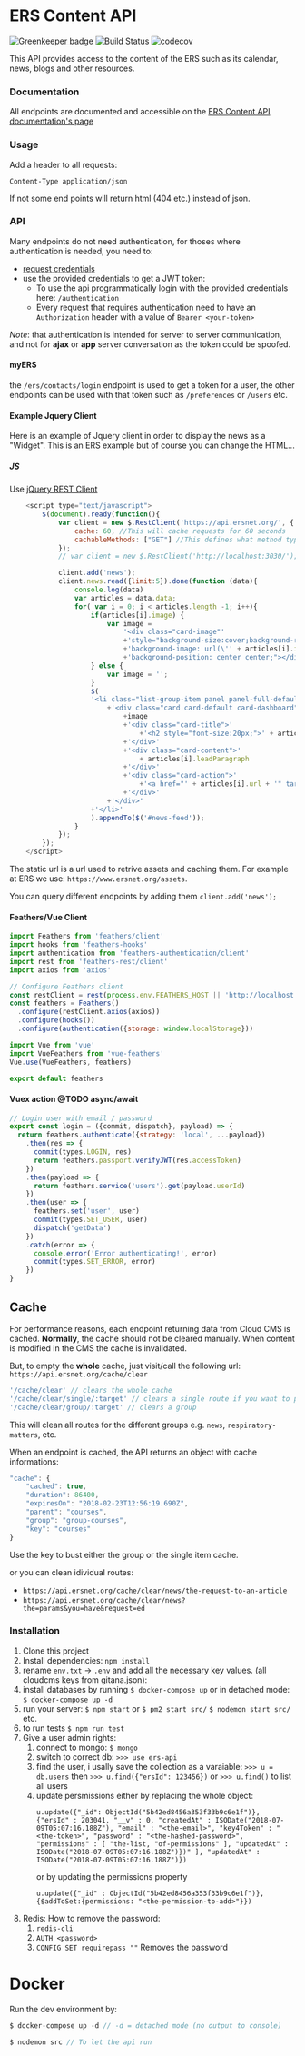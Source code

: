 # ERS Content API

[![Greenkeeper badge](https://badges.greenkeeper.io/EuropeanRespiratorySociety/api-ers.svg)](https://greenkeeper.io/)
[![Build Status](https://travis-ci.org/EuropeanRespiratorySociety/api-ers.svg?branch=master)](https://travis-ci.org/EuropeanRespiratorySociety/api-ers)
[![codecov](https://codecov.io/gh/EuropeanRespiratorySociety/api-ers/branch/master/graph/badge.svg)](https://codecov.io/gh/EuropeanRespiratorySociety/api-ers)

This API provides access to the content of the ERS such as its calendar, news, blogs and other resources.

### Documentation

All endpoints are documented and accessible on the [ERS Content API documentation's page](https://api.ersnet.org/docs)

### Usage

Add a header to all requests:

`Content-Type application/json`

If not some end points will return html (404 etc.) instead of json.

### API
Many endpoints do not need authentication, for thoses where authentication is needed, you need to:

* [request credentials](mailto:webmaster@ersnet.org)
* use the provided credentials to get a JWT token: 
    * To use the api programmatically login with the provided credentials here: `/authentication`
    * Every request that requires authentication need to have an `Authorization` header with a value of `Bearer <your-token>`

_Note_: that authentication is intended for server to server communication, and not for __ajax__ or __app__ server conversation as the token could be spoofed. 

#### myERS
the `/ers/contacts/login` endpoint is used to get a token for a user, the other endpoints can be used with that token such as `/preferences` or `/users` etc. 

#### Example Jquery Client
Here is an example of Jquery client in order to display the news as a "Widget". This is an ERS example but of course you can change the HTML...
##### JS 
Use [jQuery REST Client](https://github.com/jpillora/jquery.rest)

```js
    <script type="text/javascript">
        $(document).ready(function(){
            var client = new $.RestClient('https://api.ersnet.org/', {
                cache: 60, //This will cache requests for 60 seconds
                cachableMethods: ["GET"] //This defines what method types can be cached (this is already set by default)
            });
            // var client = new $.RestClient('http://localhost:3030/');

            client.add('news');
            client.news.read({limit:5}).done(function (data){
                console.log(data)
                var articles = data.data;
                for( var i = 0; i < articles.length -1; i++){
                    if(articles[i].image) {
                        var image = 
                            '<div class="card-image"' 
                            +'style="background-size:cover;background-repeat: no-repeat;height:150px;' 
                            +'background-image: url(\'' + articles[i].image + '\');' 
                            +'background-position: center center;"></div>';
                    } else {
                        var image = '';
                    }
                    $(
                    '<li class="list-group-item panel panel-full-default">'
                        +'<div class="card card-default card-dashboard">'
                            +image
                            +'<div class="card-title">'
                                +'<h2 style="font-size:20px;">' + articles[i].title + '</h2>'
                            +'</div>'                 
                            +'<div class="card-content">'
                                + articles[i].leadParagraph
                            +'</div>'	                
                            +'<div class="card-action">'
                                +'<a href="' + articles[i].url + '" target="_blank"  class="btn btn-dark-primary pull-right">Read more...</a>'
                            +'</div>'
						+'</div>'
                    +'</li>'
                    ).appendTo($('#news-feed'));
                }
            });
        });    
    </script>
```

The static url is a url used to retrive assets and caching them. For example at ERS we use: `https://www.ersnet.org/assets`.

You can query different endpoints by adding them `client.add('news');`

#### Feathers/Vue Client

```js
import Feathers from 'feathers/client'
import hooks from 'feathers-hooks'
import authentication from 'feathers-authentication/client'
import rest from 'feathers-rest/client'
import axios from 'axios'

// Configure Feathers client
const restClient = rest(process.env.FEATHERS_HOST || 'http://localhost:3030')
const feathers = Feathers()
  .configure(restClient.axios(axios))
  .configure(hooks())
  .configure(authentication({storage: window.localStorage}))

import Vue from 'vue'
import VueFeathers from 'vue-feathers'
Vue.use(VueFeathers, feathers)

export default feathers

```

#### Vuex action @TODO async/await
```js
// Login user with email / password
export const login = ({commit, dispatch}, payload) => {
  return feathers.authenticate({strategy: 'local', ...payload})
    .then(res => {
      commit(types.LOGIN, res)
      return feathers.passport.verifyJWT(res.accessToken)
    })
    .then(payload => {
      return feathers.service('users').get(payload.userId)
    })
    .then(user => {
      feathers.set('user', user)
      commit(types.SET_USER, user)
      dispatch('getData')
    })
    .catch(error => {
      console.error('Error authenticating!', error)
      commit(types.SET_ERROR, error)
    })
}

```

## Cache
For performance reasons, each endpoint returning data from Cloud CMS is cached. __Normally__, the cache should not be cleared manually. When content is modified in the CMS the cache is invalidated.

But, to empty the __whole__ cache, just visit/call the following url:
`https://api.ersnet.org/cache/clear`

```js
'/cache/clear' // clears the whole cache
'/cache/clear/single/:target' // clears a single route if you want to purge a route with params just adds them target?param=1
'/cache/clear/group/:target' // clears a group
```

This will clean all routes for the different groups e.g. `news`, `respiratory-matters`, etc.

When an endpoint is cached, the API returns an object with cache informations:

```javascript
"cache": {
    "cached": true,
    "duration": 86400,
    "expiresOn": "2018-02-23T12:56:19.690Z",
    "parent": "courses",
    "group": "group-courses",
    "key": "courses"
}
```

Use the key to bust either the group or the single item cache.

or you can clean idividual routes:
* `https://api.ersnet.org/cache/clear/news/the-request-to-an-article`
* `https://api.ersnet.org/cache/clear/news?the=params&you=have&request=ed`


### Installation

1. Clone this project
2. Install dependencies:
    `npm install`
3. rename `env.txt` -> `.env` and add all the necessary key values. (all cloudcms keys from gitana.json):  
4. install databases by running `$ docker-compose up` or in detached mode: `$ docker-compose up -d` 
5. run your server:
    `$ npm start`
    or
    `$ pm2 start src/`
    `$ nodemon start src/`
    etc.
6. to run tests
    `$ npm run test`
7. Give a user admin rights:
    1. connect to mongo: `$ mongo`
    2. switch to correct db: `>>> use ers-api`
    3. find the user, i usally save the collection as a varaiable: `>>> u = db.users` then `>>> u.find({"ersId": 123456})` or `>>> u.find()` to list all users
    4. update persmissions either by replacing the whole object:
        ```
        u.update({"_id": ObjectId("5b42ed8456a353f33b9c6e1f")}, {"ersId" : 203041, "__v" : 0, "createdAt" : ISODate("2018-07-09T05:07:16.188Z"), "email" : "<the-email>", "key4Token" : "<the-token>", "password" : "<the-hashed-password>", "permissions" : [ "the-list, "of-permissions" ], "updatedAt" : ISODate("2018-07-09T05:07:16.188Z")})" ], "updatedAt" : ISODate("2018-07-09T05:07:16.188Z")})
        ```
        or by updating the permissions property
        ```
        u.update({"_id" : ObjectId("5b42ed8456a353f33b9c6e1f")}, {$addToSet:{permissions: "<the-permission-to-add>"}})
        ```
8. Redis: How to remove the password:
    1. `redis-cli`
    2. `AUTH <password>`
    3. `CONFIG SET requirepass ""` Removes the password

# Docker
Run the dev environment by:

```js
$ docker-compose up -d // -d = detached mode (no output to console)
```
```js
$ nodemon src // To let the api run
```
